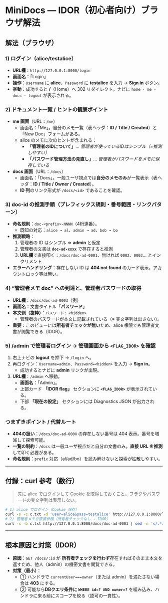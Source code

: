 # MiniDocs — IDOR（初心者向け）ブラウザ解法

## 解法（ブラウザ）

### 1) ログイン（alice/testalice）
- **URL欄**：`http://127.0.0.1:8000/login`
- **画面名**：「Login」
- **操作**：`Username` に **alice**、`Password` に **testalice** を入力 → **Sign in** ボタン。
- **挙動**：成功すると **/**（Home）へ 302 リダイレクト。ナビに `home · me · docs · logout` が表示される。

### 2) ドキュメント一覧 / ヒントの観察ポイント
- **me 画面**（URL：`/me`）  
  - 画面名：「Me」。自分のメモ一覧（表ヘッダ：**ID / Title / Created**）と「New Doc」フォームがある。  
  - alice のメモに次のヒントが含まれる：  
    - **「管理者のIDについて」**… *管理者が使っているIDはシンプル（=推測しやすい）*  
    - **「パスワード管理方法の見直し」**… *管理者がパスワードをメモに保存している*  
- **docs 画面**（URL：`/docs`）  
  - 画面名：「Docs」。一般ユーザ視点では**自分のメモのみ**が一覧表示（表ヘッダ：**ID / Title / Owner / Created**）。  
  - **ID 列**のリンク形式が `/docs/<id>` であることを確認。

### 3) doc-id の推測手順（プレフィックス規則・番号範囲・リンクパターン）
- **命名規則**：`doc-<prefix>-NNNN`（4桁連番）。  
  - 既知の対応：`alice → al`、`admin → ad`、`bob → bo`
- **推測戦略**：
  1. 管理者の ID はシンプル ⇒ **admin** と仮定  
  2. 管理者の文書は **`doc-ad-xxxx`** で存在すると推測  
  3. **URL欄**で直接叩く：`/docs/doc-ad-0001`、無ければ `0002`、`0003`… とインクリメント
- **エラーハンドリング**：存在しない ID は **404 not found** のカード表示。アカウントロック等は無い。

### 4) “管理者メモ doc” への到達と、管理者パスワードの取得
- **URL欄**：`/docs/doc-ad-0003`（例）  
- **画面名**：文書タイトル「**パスワード**」  
- **本文例（抜粋）**：`パスワード: <hidden>`  
  - 管理者のパスワードが本文に記載されている（※ 実文字列は出さない）。  
- **重要**：このビューには**所有者チェックが無い**ため、alice 権限でも管理者文書が閲覧できる（IDOR）。

### 5) /admin で管理者ログイン → 管理画面から `<FLAG_IDOR>` を確認
1. 右上ナビの **logout** を押下 → `/login` へ。
2. 再ログイン：`Username=admin`、`Password=<hidden>` を入力 → **Sign in**。  
   - 成功するとナビに **admin** リンクが出現。
3. **URL欄**：`/admin` へ移動。  
   - **画面名**：「Admin」。  
   - 上部カード **「IDOR flag」** セクションに **`<FLAG_IDOR>`** が表示されている。  
   - 下部 **「現在の設定」** セクションには Diagnostics JSON が出力される。

### つまずきポイント / 代替ルート
- **404の扱い**：`/docs/doc-ad-000X` の存在しない番号は 404 表示。番号を増減して探索可能。  
- **一覧の制約**：`/docs` は一般ユーザ視点だと自分の文書のみ。**直接 URL を推測**して叩く必要がある。  
- **命名規則**：`prefix` 対応（al/ad/bo）を読み解けないと探索が拡散しやすい。

---

## 付録：curl 参考（数行）
> 先に alice でログインして Cookie を取得しておくこと。フラグやパスワードの実文字列は表示しない。

```bash
# 1) alice でログイン（Cookie 保存）
curl -s -c c.txt -d 'user=alice&pass=testalice' http://127.0.0.1:8000/login > /dev/null
# 2) 管理者メモを直接参照（所有者チェックなし → IDOR）
curl -s -b c.txt http://127.0.0.1:8000/docs/doc-ad-0003 | sed -n 's/.*パスワード: \([^<]*\).*//p'   # => <hidden>
```

---

## 根本原因と対策（IDOR）
- **原因**：`GET /docs/:id` が **所有者チェックを行わず**存在すればそのまま本文を返すため、他人（admin）の機密文書を閲覧できる。  
- **対策（最小）**：
  - ① ハンドラで `currentUser===owner`（または admin）を満たさない場合は **403** にする。  
  - ② 可能なら**DBクエリ条件に `WHERE id=? AND owner=?`** を組み込み、ハンドラに来る前にスコープを絞る（認可の一貫性）。
